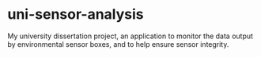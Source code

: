 # uni-sensor-analysis
My university dissertation project, an application to monitor the data output by environmental sensor boxes, and to help ensure sensor integrity.
